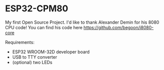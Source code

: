 # ESP32-CPM80

My first Open Source Project.  I'd like to thank Alexander Demin for his 8080 CPU code!
You can find his code here https://github.com/begoon/i8080-core

Requirements:
* ESP32 WROOM-32D developer board
* USB to TTY converter
* (optional) two LEDs
